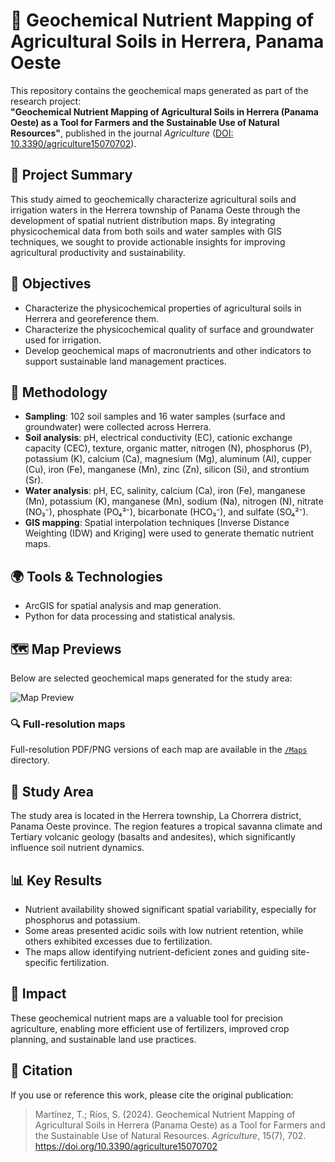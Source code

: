 # 🌱 Geochemical Nutrient Mapping of Agricultural Soils in Herrera, Panama Oeste

This repository contains the geochemical maps generated as part of the research project:  
**"Geochemical Nutrient Mapping of Agricultural Soils in Herrera (Panama Oeste) as a Tool for Farmers and the Sustainable Use of Natural Resources"**, published in the journal *Agriculture* ([DOI: 10.3390/agriculture15070702](https://doi.org/10.3390/agriculture15070702)).

## 📌 Project Summary

This study aimed to geochemically characterize agricultural soils and irrigation waters in the Herrera township of Panama Oeste through the development of spatial nutrient distribution maps. By integrating physicochemical data from both soils and water samples with GIS techniques, we sought to provide actionable insights for improving agricultural productivity and sustainability.

## 🎯 Objectives

- Characterize the physicochemical properties of agricultural soils in Herrera and georeference them.
- Characterize the physicochemical quality of surface and groundwater used for irrigation.
- Develop geochemical maps of macronutrients and other indicators to support sustainable land management practices.

## 🧪 Methodology

- **Sampling**: 102 soil samples and 16 water samples (surface and groundwater) were collected across Herrera.
- **Soil analysis**: pH, electrical conductivity (EC), cationic exchange capacity (CEC), texture, organic matter, nitrogen (N), phosphorus (P), potassium (K), calcium (Ca), magnesium (Mg), aluminum (Al), cupper (Cu), iron (Fe), manganese (Mn), zinc (Zn), silicon (Si), and strontium (Sr).
- **Water analysis**: pH, EC, salinity, calcium (Ca), iron (Fe), manganese (Mn), potassium (K), manganese (Mn), sodium (Na), nitrogen (N), nitrate (NO₃⁻), phosphate (PO₄³⁻), bicarbonate (HCO₃⁻), and sulfate (SO₄²⁻).
- **GIS mapping**: Spatial interpolation techniques [Inverse Distance Weighting (IDW) and Kriging] were used to generate thematic nutrient maps.

## 🌍 Tools & Technologies

- ArcGIS for spatial analysis and map generation.
- Python for data processing and statistical analysis.

## 🗺️ Map Previews

Below are selected geochemical maps generated for the study area:

![Map Preview](Thumbnail.png)

### 🔍 Full-resolution maps

Full-resolution PDF/PNG versions of each map are available in the [`/Maps`](./Maps) directory.

## 🧭 Study Area

The study area is located in the Herrera township, La Chorrera district, Panama Oeste province. The region features a tropical savanna climate and Tertiary volcanic geology (basalts and andesites), which significantly influence soil nutrient dynamics.

## 📊 Key Results

- Nutrient availability showed significant spatial variability, especially for phosphorus and potassium.
- Some areas presented acidic soils with low nutrient retention, while others exhibited excesses due to fertilization.
- The maps allow identifying nutrient-deficient zones and guiding site-specific fertilization.

## 🌿 Impact

These geochemical nutrient maps are a valuable tool for precision agriculture, enabling more efficient use of fertilizers, improved crop planning, and sustainable land use practices.

## 📄 Citation

If you use or reference this work, please cite the original publication:

> Martínez, T.; Ríos, S. (2024). Geochemical Nutrient Mapping of Agricultural Soils in Herrera (Panama Oeste) as a Tool for Farmers and the Sustainable Use of Natural Resources. *Agriculture*, 15(7), 702. https://doi.org/10.3390/agriculture15070702
